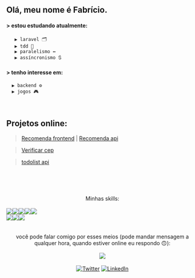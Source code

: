 
## Olá, meu nome é Fabrício.


#### > estou estudando atualmente:
       ▶ laravel 🗂️
       ▶ tdd 🧪
       ▶ paralelismo ↔️
       ▶ assíncronismo 🔃
       
#### > tenho interesse em:
      ▶ backend ⚙️
      ▶ jogos 🎮

<br>

## Projetos online:

> [Recomenda frontend](https://fabriciofl.github.io/recomenda-frontend)  | [Recomenda api](https://music-recomenda.herokuapp.com/api)

> [Verificar cep](https://verificar-cep.herokuapp.com/)

> [todolist api](https://todolist--api.herokuapp.com)



<br><br><br>


<div align='center'>
       <a align='center'>Minhas skills:</a><br><br>
       <div style="display: flex;flex-wrap: wrap;">
              <img src="https://img.shields.io/badge/PHP-777BB4?style=for-the-badge&logo=php&logoColor=white">
              <img src="https://img.shields.io/badge/Laravel-FF2D20?style=for-the-badge&logo=laravel&logoColor=white">
              <img src="https://img.shields.io/badge/.NET-5C2D91?style=for-the-badge&logo=.net&logoColor=white">
              <img src="https://img.shields.io/badge/MySQL-00000F?style=for-the-badge&logo=mysql&logoColor=white">
              <img src="https://img.shields.io/badge/PostgreSQL-316192?style=for-the-badge&logo=postgresql&logoColor=white">
       </div>
       <div style="display: flex;flex-wrap: wrap;">
              <img src="https://img.shields.io/badge/Next-black?style=for-the-badge&logo=next.js&logoColor=white">
              <img src="https://img.shields.io/badge/Bootstrap-563D7C?style=for-the-badge&logo=bootstrap&logoColor=white">
              <img src="https://img.shields.io/badge/Tailwind_CSS-38B2AC?style=for-the-badge&logo=tailwind-css&logoColor=white">
       </div>
</div>
<br>
<div align="center"> 
  <br>
  <a>você pode falar comigo por esses meios (pode mandar mensagem a qualquer hora, quando estiver online eu respondo 🙃):</a>
  <br>
  <br>
  <img src="https://i.pinimg.com/originals/24/8e/47/248e47a848da59d73bd1b58b34b65a7c.gif">
  <br>
  <br>
  <a href="https://twitter.com/Dev_Fabriciofl"><img src="https://img.shields.io/badge/Twitter-1DA1F2?style=for-the-badge&logo=twitter&logoColor=white" target="_blank" title='Twitter'></a>
  <a href="https://www.linkedin.com/in/fabricio-freitas-lima/" target="_blank"><img src="https://img.shields.io/badge/-LinkedIn-%230077B5?style=for-the-badge&logo=linkedin&logoColor=white" target="_blank" title="LinkedIn"></a>  
</div>
